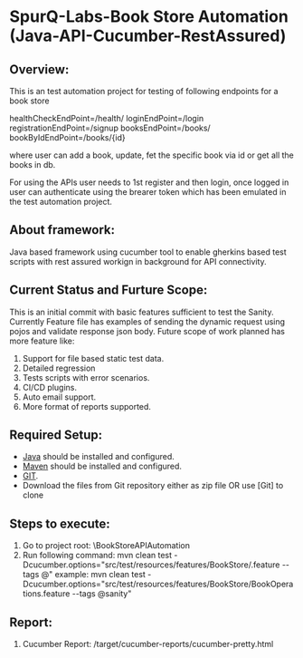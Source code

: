 # SpurQ-Labs-Book Store Automation (Java-API-Cucumber-RestAssured)

## **Overview:**
This is an test automation project for testing of following endpoints for a book store

healthCheckEndPoint=/health/ 
loginEndPoint=/login
registrationEndPoint=/signup
booksEndPoint=/books/
bookByIdEndPoint=/books/{id}

where user can add a book, update, fet the specific book via id or get all the books in db.

For using the APIs user needs to 1st register and then login, once logged in user can authenticate using the brearer token which has been emulated in the test automation project.

## **About framework:**
Java based framework using cucumber tool to enable gherkins based test scripts with rest assured workign in background for API connectivity.

## **Current Status and Furture Scope:**
This is an initial commit with basic features sufficient to test the Sanity.
Currently Feature file has examples of sending the dynamic request using pojos and validate response json body.
Future scope of work planned has more feature like:
1. Support for file based static test data.
2. Detailed regression
3. Tests scripts with error scenarios.
4. CI/CD plugins.
5. Auto email support.
6. More format of reports supported.

## **Required Setup:**

- [Java](https://www.guru99.com/install-java.html) should be installed and configured.
- [Maven](https://mkyong.com/maven/how-to-install-maven-in-windows/) should be installed and configured.
- [GIT](https://phoenixnap.com/kb/how-to-install-git-windows).
- Download the files from Git repository either as zip file OR use [Git] to clone

## **Steps to execute:**

1. Go to project root: <yourPath>\BookStoreAPIAutomation
2. Run following command: mvn clean test -Dcucumber.options="src/test/resources/features/BookStore/<featureFileYouWantToRun>.feature --tags @<yourTag>"
example: mvn clean test -Dcucumber.options="src/test/resources/features/BookStore/BookOperations.feature --tags @sanity"

## **Report:**
1. Cucumber Report: /target/cucumber-reports/cucumber-pretty.html
